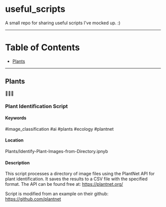 # useful_scripts
A small repo for sharing useful scripts I've mocked up. :)

---

# Table of Contents
- [Plants](#Plants)

---

## Plants
🌿🌿🌿

### Plant Identification Script 
#### Keywords
#image_classification #ai #plants #ecology #plantnet

#### Location
Plants/Identify-Plant-Images-from-Directory.ipnyb

#### Description
This script processes a directory of image files using the PlantNet API for plant identification. It saves the results to a CSV file with the specified format. The API can be found free at: https://plantnet.org/

Script is modified from an example on their github: https://github.com/plantnet
